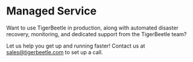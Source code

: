 # Managed Service

Want to use TigerBeetle in production, along with automated disaster recovery, monitoring, and
dedicated support from the TigerBeetle team?

Let us help you get up and running faster! Contact us at <sales@tigerbeetle.com> to set up a call.
